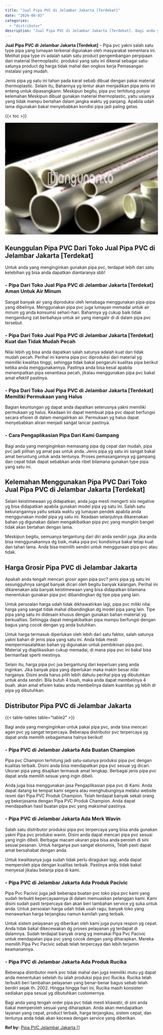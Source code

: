 ```yaml
---
title: "Jual Pipa PVC di Jelambar Jakarta [Terdekat]"
date: "2024-08-03"
categories: 
  - "distributor"
description: "Jual Pipa PVC di Jelambar Jakarta [Terdekat]. Bagi anda yang tengah order pipa pvc tidak mesti khawatir, di sini anda bakal memperoleh sesuai yang diharapkan..."
---
```


**Jual Pipa PVC di Jelambar Jakarta \[Terdekat\]** – Pipa pvc yakni salah satu type pipa yang lumayan terkenal digunakan oleh masyarakat sementara ini. Melihat pipa type ini adalah salah satu product pengembangan perpipaan dari material thermoplastic. produksi yang satu ini dikenal sebagai satu-satunya product dg harga tidak mahal dan ongkos kerja Pemasangan instalasi yang mudah.

Jenis pipa yg satu ini tahan pada karat sebab dibuat dengan pakai material thermoplastic. Selain itu, Bahannya yg lentur akan menjadikan pipa jenis ini enteng untuk dipasangkann. Meskipun begitu, pipa pvc terhitung punyai kelemahan Meskipun dibuat gunakan material thermoplastic, yaitu usianya yang tidak mampu bertahan dalam jangka waktu yg panjang. Apabila udah lama digunakan bakal menyebabkan kondisi pipa jadi paling getas.

{{< toc >}}

![Jual Pipa PVC di Jelambar Jakarta [Terdekat]](/images/jaul-pipa-pvc-24.png)

## Keunggulan Pipa PVC Dari Toko Jual Pipa PVC di Jelambar Jakarta \[Terdekat\]

Untuk anda yang menginginkan gunakan pipa pvc, terdapat lebih dari satu kelebihan yg bisa anda dapatkan diantaranya sbb!

### \- Pipa Dari Toko Jual Pipa PVC di Jelambar Jakarta \[Terdekat\] Aman Untuk Air Minum

Sangat banyak air yang diproduksi oleh lemabaga menggunakan pipa-pipa yang dibelinya. Menggunakan pipa pvc juga lumayan memadai untuk air minum yg anda konsumsi sehari-hari. Bahannya yg cukup baik tidak mengandung zat berbahaya untuk air yang mengalir di di dalam pipa pvc tersebut.

### \- Pipa Dari Toko Jual Pipa PVC di Jelambar Jakarta \[Terdekat\] Kuat dan Tidak Mudah Pecah

Nilai lebih yg bisa anda dapatkan salah satunya adalah kuat dan tidak mudah pecah. Perihal ini karena pipa pvc diproduksi dari material yg memiliki kwalitas tinggi, sehingga tidak bakal pengaruhi kualitas pipa berikut ketika anda menggunakannya. Pastinya anda bisa kesal apabila menempatkan pipa senantiasa pecah, jikalau menggunakan pipa pvc bakal amat efektif pastinya.

### \- Pipa Dari Toko Jual Pipa PVC di Jelambar Jakarta \[Terdekat\] Memiliki Permukaan yang Halus

Bagian keuntungan yg dapat anda dapatkan seterusnya yakni memiliki permukaan yg halus. Keadaan ini dapat membuat pipa pvc dapat berfungsi secara efisien di dalam mengalirkan air. Permukaan yg halus dapat menyebabkan aliran menjadi sangat lancar pastinya.

### \- Cara Pengaplikasian Pipa Dari Kami Gampang

Bagi anda yang menginginkan memasang pipa dg cepat dan mudah, pipa pvc jadi pilihan yg amat pas untuk anda. Jenis pipa yg satu ini sangat bakal amat beruntung untuk anda tentunya. Proses pemasangannya yg gampang dan cepat tidak dapat sebabkan anda ribet bilamana gunakan type pipa yang satu ini.

## Kelemahan Menggunakan Pipa PVC Dari Toko Jual Pipa PVC di Jelambar Jakarta \[Terdekat\]

Selain keistimewaan yg didapatkan, anda juga mesti mengerti sisi negative yg bisa didapatkan apabila gunakan model pipa yg satu ini. Salah satu kekurangannya yaitu sekala waktu yg lumayan pendek apabila anda menggunakan model pipa yg satu ini. Keadaan selanjutnya dikarenakan bahan yg digunakan dalam mengakibatkan pipa pvc yang mungkin banget tidak akan bertahan dengan lama.

Meskipun begitu, semuanya tergantung dari diri anda sendiri juga. jika anda bisa menggunakannya dg baik, maka pipa pvc kondisinya bakal tetap kuat dan tahan lama. Anda bisa memilih sendiri untuk menggunaan pipa pvc atau tidak.

## Harga Grosir Pipa PVC di Jelambar Jakarta

Apakah anda tengah mencari grosir agen pipa pvc? jenis pipa yg satu ini sesungguhnya sangat banyak dicari oleh begitu banyak kalangan. Perihal ini dikarenakan ada banyak keistimewaan yang bisa didapatkan bilamana menentukan gunakan pipa pvc dibandingkan dg tipe pipa yang lain.

Untuk persoalan harga udah tidak dikhawatirkan lagi, pipa pvc miliki nilai harga yang sangat tidak mahal dibandingkan dg model pipa yang lain. Tipe pipa yang satu ini didesain khusus dengan gunakan bahan-material yg berkualtias. Sehingga dapat mengakibatkan pipa mampu berfungsi dengan bagus yang cocok dengan yg anda butuhkan.

Untuk harga termasuk diperlukan oleh lebih dari satu faktor, salah satunya yakni bahan dr jenis pipa yang satu ini. Anda tidak mesti mempermasalahkan bahan yg digunakan untuk pembikinan pipa pvc. Material yg diaplikasikan cukup memadai, di mana pipa pvc ini bakal bisa bermanfaat sperti mestinya.

Selain itu, harga pipa pvc jua bergantung dari keperluan yang anda inginkan. Jika banyak pipa yang diperlukan maka makin besar nilai harganya. Disini anda harus pilih lebih dahulu perihal pipa yg dibutuhkan untuk anda sendiri. Bila butuh 4 buah, maka anda dapat membelinya 4 buah. akan amat efisien kalau anda membelinya dalam kuantitas yg lebih dr pipa yg dibutuhkan.

## Distributor Pipa PVC di Jelambar Jakarta

{{< table-tables table="table2" >}}

Bagi anda yang menginginkan untuk pakai pipa pvc, anda bisa mencari agen pvc yg sangat terpercaya. Beberapa distributor pvc terpercaya yg dapat anda memilih sebagaimana halnya berikut!

### \- Pipa PVC di Jelambar Jakarta Ada Buatan Champion

Pipa pvc Champion terhitung jadi satu-satunya produksi pipa pvc dengan kualitas terbaik. Disini anda bisa mendapatkan pipa pvc sesuai yg dicari. Ukuran pipa yang disajikan termasuk amat lengkap. Berbagai jenis pipa pvc dapat anda memilih sesuai yang ingin dibeli.

Anda juga bisa menggunakan jasa Pengaplikasian pipa pvc di Kami. Anda dapat datang ke tempat kami segera atau menghubunginya melalui website resmi dari Pipa PVC Produk Champion. Telah terdapat banyak sekali orang yg bekerjasama dengan Pipa PVC Produk Champion. Anda dapat mendapatkan hasil buatan pipa pvc yang maksimal pastinya.

### \- Pipa PVC di Jelambar Jakarta Ada Merk Wavin

Salah satu distributor produksi pipa pvc terpercaya yang bisa anda gunakan yakni Pipa pvc produksi wavin. Disini anda dapat mencari pipa pvc sesuai yang ingin dibeli. Berbagai macam ukuran pipa bisa anda peroleh di sini sesuai pesanan. Untuk harganya pun sangat ekonomis, Telah pasti dapat amat bersahabat dengan anda.

Untuk kwalitasnya juga sudah tidak perlu diragukan lagi, anda dapat memperoleh pipa dengan kualitas terbaik. Pastinya anda tidak bakal menyesal jikalau belanja pipa di kami.

### \- Pipa PVC di Jelambar Jakarta Ada Produk Pacivic

Pipa Pvc Pacivic juga jadi beberapa buatan pvc toko pipa pvc kami yang sudah terbukti kepercayaannya di dalam memuaskan pelanggan kami. Kami disini sudah pasti terpercaya dan akan beri tambahan service yg suka untuk anda. Untuk persoalan harga udah tidak usah ragu, banyak toko yang menawarkan harga terjangkau namun kamilah yang terbaik.

Untuk sistem pelayanan yg diberikan oleh kami juga punya respon yg cepat. Anda tidak bakal dikecewakan dg proses pelayanan yg terdapat di dalamnya. Sudah terdapat banyak orang yg memakai Pipa Pvc Pacivic untuk mendapatan pipa pvc yang cocok dengan yang diharapkan. Mereka memilih Pipa Pvc Pacivic sebab telah terpercaya dan lebih terjamin keamanannya.

### \- Pipa PVC di Jelambar Jakarta Ada Produk Rucika

Beberapa distributor merk pvc tidak mahal dan juga memiliki mutu yg dapat anda menentukan setelah itu ialah produksi pipa pvc Rucika. Rucika telah terbukti beri tambahan pelayanan yang benar-benar bagus sebab telah berdiri sejak th. 2002. Hingga hingga hari ini, Rucika masih konsisten sediakan pipa sesuai yg dibutuhkan customernya.

Bagi anda yang tengah order pipa pvc tidak mesti khawatir, di sini anda bakal memperoleh sesuai yang diharapkan. Anda akan mendapatkan layanan yang cepat, product terbaik, harga terjangkau, sistem cepat, dan tentunya anda tidak akan kecewa dengan service yang diberikan.

**Ref by:** [Pipa PVC Jelambar Jakarta []](https://id.wikipedia.org/wiki/Pipa)
